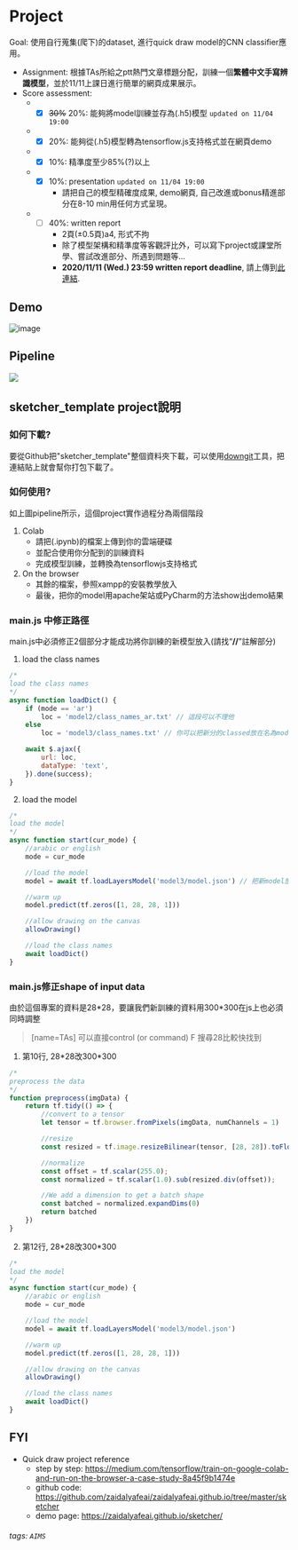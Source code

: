 # Project
Goal: 使用自行蒐集(爬下)的dataset, 進行quick draw model的CNN classifier應用。
- Assignment: 根據TAs所給之ptt熱門文章標題分配，訓練一個**繁體中文手寫辨識模型**，並於11/11上課日進行簡單的網頁成果展示。
- Score assessment: 
    - - [x] ~~30%~~ 20%: 能夠將model訓練並存為(.h5)模型 `updated on 11/04 19:00`
    - - [x] 20%: 能夠從(.h5)模型轉為tensorflow.js支持格式並在網頁demo
    - - [x] 10%: 精準度至少85%(?)以上
    - - [x] 10%: presentation `updated on 11/04 19:00`
        - 請把自己的模型精確度成果, demo網頁, 自己改進或bonus精進部分在8-10 min用任何方式呈現。
    - - [ ] 40%: written report
        - 2頁(±0.5頁)a4, 形式不拘
        - 除了模型架構和精準度等客觀評比外，可以寫下project或課堂所學、嘗試改進部分、所遇到問題等...
        - **2020/11/11 (Wed.) 23:59 written report deadline**, 請上傳到[此連結](https://drive.google.com/drive/folders/1DXw0QjBwAjUhwJH7aiJ03cdqHct3nhsJ?usp=sharing).

## Demo
![image](https://github.com/matteosoo/aimsfellows_DL/blob/master/project/sketcher_template/demo.gif)

## Pipeline
![](https://i.imgur.com/Y3y0lMR.png)

## sketcher_template project說明
### 如何下載?
要從Github把"sketcher_template"整個資料夾下載，可以使用[downgit](https://minhaskamal.github.io/DownGit/#/home)工具，把連結貼上就會幫你打包下載了。
### 如何使用?
如上圖pipeline所示，這個project實作過程分為兩個階段
1. Colab
    - 請把(.ipynb)的檔案上傳到你的雲端硬碟
    - 並配合使用你分配到的訓練資料
    - 完成模型訓練，並轉換為tensorflowjs支持格式
1. On the browser
    - 其餘的檔案，參照xampp的安裝教學放入
    - 最後，把你的model用apache架站或PyCharm的方法show出demo結果
### main.js 中修正路徑
main.js中必須修正2個部分才能成功將你訓練的新模型放入(請找“**//**”註解部分)
1. load the class names
```javascript
/*
load the class names
*/
async function loadDict() {
    if (mode == 'ar')
        loc = 'model2/class_names_ar.txt' // 這段可以不理他 
    else
        loc = 'model3/class_names.txt' // 你可以把新分的classed放在名為model3資料夾下

    await $.ajax({
        url: loc,
        dataType: 'text',
    }).done(success);
}
```
2. load the model
```javascript
/*
load the model
*/
async function start(cur_mode) {
    //arabic or english
    mode = cur_mode

    //load the model
    model = await tf.loadLayersModel('model3/model.json') // 把新model放在名為model3的資料夾下

    //warm up
    model.predict(tf.zeros([1, 28, 28, 1]))

    //allow drawing on the canvas
    allowDrawing()

    //load the class names
    await loadDict()
}
```
### main.js修正shape of input data
由於這個專案的資料是28\*28，要讓我們新訓練的資料用300\*300在js上也必須同時調整 
> [name=TAs] 可以直接control (or command) F 搜尋28比較快找到

1. 第10行, 28\*28改300\*300
```javascript
/*
preprocess the data
*/
function preprocess(imgData) {
    return tf.tidy(() => {
        //convert to a tensor
        let tensor = tf.browser.fromPixels(imgData, numChannels = 1)

        //resize
        const resized = tf.image.resizeBilinear(tensor, [28, 28]).toFloat()

        //normalize
        const offset = tf.scalar(255.0);
        const normalized = tf.scalar(1.0).sub(resized.div(offset));

        //We add a dimension to get a batch shape
        const batched = normalized.expandDims(0)
        return batched
    })
}
```
2. 第12行, 28\*28改300\*300
```javascript
/*
load the model
*/
async function start(cur_mode) {
    //arabic or english
    mode = cur_mode

    //load the model
    model = await tf.loadLayersModel('model3/model.json')

    //warm up
    model.predict(tf.zeros([1, 28, 28, 1]))

    //allow drawing on the canvas
    allowDrawing()

    //load the class names
    await loadDict()
}
```

## FYI
- Quick draw project reference
    - step by step: https://medium.com/tensorflow/train-on-google-colab-and-run-on-the-browser-a-case-study-8a45f9b1474e
    - github code: https://github.com/zaidalyafeai/zaidalyafeai.github.io/tree/master/sketcher
    - demo page: https://zaidalyafeai.github.io/sketcher/

###### tags: `AIMS`

